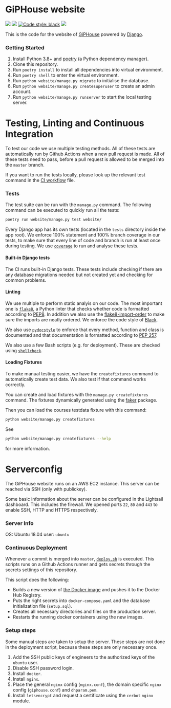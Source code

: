# GiPHouse website

![](https://github.com/giphouse/Website/workflows/Linting%20and%20Testing/badge.svg) ![](https://github.com/giphouse/Website/workflows/Deploy%20to%20production/badge.svg) [![Code style: black](https://img.shields.io/badge/code%20style-black-000000.svg)](https://github.com/psf/black) ![](https://img.shields.io/badge/coverage-100%25-brightgreen)

This is the code for the website of [GiPHouse](http://giphouse.nl/) powered by [Django](https://www.djangoproject.com/).

### Getting Started

1. Install Python 3.8+ and [poetry](https://poetry.eustace.io/) (a Python dependency manager).
2. Clone this repository.
3. Run `poetry install` to install all dependencies into virtual environment.
4. Run `poetry shell` to enter the virtual environment.
5. Run `python website/manage.py migrate` to initialise the database.
5. Run `python website/manage.py createsuperuser` to create an admin account.
6. Run `python website/manage.py runserver` to start the local testing server.

# Testing, Linting and Continuous Integration

To test our code we use multiple testing methods. All of these tests are automatically run by Github Actions when a new pull request is made.
All of these tests need to pass, before a pull request is allowed to be merged into the `master` branch.

If you want to run the tests locally, please look up the relevant test command in the [CI workflow](/.github/workflows/ci.yaml) file.

### Tests

The test suite can be run with the `manage.py` command. The following command can be executed to quickly run all the tests:

```bash
poetry run website/manage.py test website/
```
Every Django app has its own tests (located in the `tests` directory inside the app root). We enforce 100% statement and 100% branch coverage in our tests, to make sure that every line of code and branch is run at least once during testing. We use [`coverage`](https://coverage.readthedocs.io/en/v4.5.x/) to run and analyse these tests.

#### Built-in Django tests
The CI runs built-in Django tests. These tests include checking if there are any database migrations needed but not created yet and checking for common problems.

#### Linting
We use multiple to perform static analyis on our code. The most important one is [`flake8`](http://flake8.pycqa.org/en/latest/), a Python linter that checks whether code is formatted according to [PEP8](https://www.python.org/dev/peps/pep-0008/). In addition we also use the [flake8-import-order](https://github.com/PyCQA/flake8-import-order) to make sure the imports are neatly ordered. We enforce the code style of [Black](https://github.com/psf/black).

We also use [`pydocstyle`](https://github.com/PyCQA/pydocstyle) to enforce that every method, function and class is documented and that documentation is formatted according to [PEP 257](https://www.python.org/dev/peps/pep-0257/).

We also use a few Bash scripts (e.g. for deployment). These are checked using [`shellcheck`](https://github.com/koalaman/shellcheck).

#### Loading Fixtures

To make manual testing easier, we have the `createfixtures` command to automatically create test data. We also test if that command works correctly.

You can  create and load fixtures with the `manage.py createfixtures` command. The fixtures dynamically generated using the [faker](https://pypi.org/project/Faker/) package.

Then you can load the courses testdata fixture with this command:
```bash
python website/manage.py createfixtures
```

See
```bash
python website/manage.py createfixtures --help
```
for more information.

# Serverconfig

The GiPHouse website runs on an AWS EC2 instance. This server can be reached via SSH (only with publickey).

Some basic information about the server can be configured in the Lightsail dashboard. This includes the firewall.
We opened ports `22`, `80` and `443` to enable SSH, HTTP and HTTPS respectively.

### Server Info
OS: Ubuntu 18.04
user: `ubuntu`

### Continuous Deployment
Whenever a commit is merged into `master`, [`deploy.sh`](https://github.com/GipHouse/GiPHouse-Spring-2019/blob/master/resources/deploy.sh) is executed. This scripts runs on a Github Actions runner and gets secrets through the secrets settings of this repository.

This script does the following:
- Builds a new version of [the Docker image](https://hub.docker.com/r/giphouse/giphousewebsite) and pushes it to the Docker Hub Registry.
- Puts the right secrets into `docker-compose.yaml` and the database initialization file (`setup.sql`).
- Creates all necessary directories and files on the production server.
- Restarts the running docker containers using the new images.

### Setup steps
Some manual steps are taken to setup the server. These steps are not done in the deployment script, because these steps are only necessary once.

1. Add the SSH public keys of engineers to the authorized keys of the `ubuntu` user.
2. Disable SSH password login.
3. Install `docker`.
4. Install `nginx`.
5. Place the general `nginx` config (`nginx.conf`), the domain specific `nginx` config (`giphouse.conf`) and `dhparam.pem`.
6. Install `letsencrypt` and request a certificate using the `cerbot` `nginx` module.
